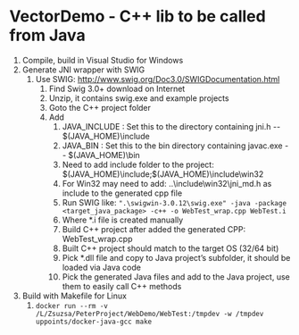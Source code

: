 # VectorDemo - C++  lib to be called from Java

1. Compile, build in Visual Studio for Windows
1. Generate JNI wrapper with SWIG
	1. Use SWIG: http://www.swig.org/Doc3.0/SWIGDocumentation.html 
		1. Find Swig 3.0+ download on Internet
		1. Unzip, it contains swig.exe and example projects
		1. Goto the C++ project folder
		1. Add 
			1. JAVA_INCLUDE : Set this to the directory containing jni.h -- $(JAVA_HOME)\include
			1. JAVA_BIN : Set this to the bin directory containing javac.exe -- $(JAVA_HOME)\bin
			1. Need to add include folder to the project: $(JAVA_HOME)\include;$(JAVA_HOME)\include\win32
			1. For Win32 may need to add: ..\include\win32\jni_md.h as include to the generated cpp file
			1. Run SWIG like: `".\swigwin-3.0.12\swig.exe" -java -package <target_java_package> -c++ -o WebTest_wrap.cpp WebTest.i`
			1. Where *.i file is created manually 
			1. Build C++ project after added the generated CPP: WebTest_wrap.cpp
			1. Built C++ project should match to the target OS (32/64 bit)
			1. Pick *.dll file and copy to Java project’s subfolder, it should be loaded via Java code
			1. Pick the generated Java files and add to the Java project, use them to easily call C++ methods
1. Build with Makefile for Linux
	1. `docker run --rm -v /L/Zsuzsa/PeterProject/WebDemo/WebTest:/tmpdev -w /tmpdev uppoints/docker-java-gcc make`

	
